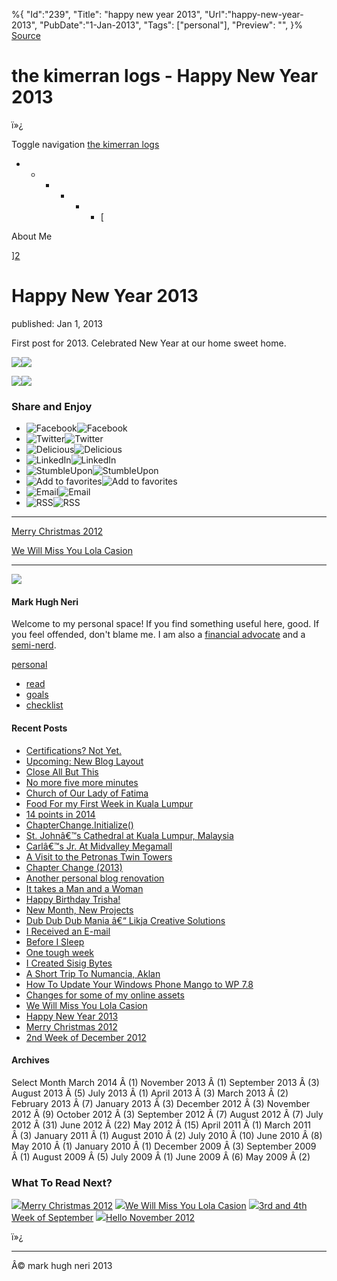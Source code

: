 ﻿%{
    "Id":"239",
    "Title": "happy new year 2013",
    "Url":"happy-new-year-2013",
    "PubDate":"1-Jan-2013",
    "Tags": ["personal"],
    "Preview": "",
}%
[Source](http://markhughneri.com/blog/176/happy-new-year-2013/ "Permalink to the kimerran logs -   Happy New Year 2013")

# the kimerran logs -   Happy New Year 2013

ï»¿

Toggle navigation [ the kimerran logs  ][1]

* * * * * * [

About Me

][2]

# Happy New Year 2013

published: Jan 1, 2013

First post for 2013. Celebrated New Year at our home sweet home.

![][3]![][4]

![][3]![][5]

### Share and Enjoy

* ![Facebook][3]![Facebook][6]
* ![Twitter][3]![Twitter][6]
* ![Delicious][3]![Delicious][6]
* ![LinkedIn][3]![LinkedIn][6]
* ![StumbleUpon][3]![StumbleUpon][6]
* ![Add to favorites][3]![Add to favorites][6]
* ![Email][3]![Email][6]
* ![RSS][3]![RSS][6]

* * *

[Merry Christmas 2012][7]

[We Will Miss You Lola Casion][8]

* * *

![][9]

#### Mark Hugh Neri

Welcome to my personal space! If you find something useful here, good. If you feel offended, don't blame me. I am also a [financial advocate][10] and a [semi-nerd][11].

[personal][12]

* [read][13]
* [goals][14]
* [checklist][15]

#### Recent Posts

* [Certifications? Not Yet.][16]
* [Upcoming: New Blog Layout][17]
* [Close All But This][18]
* [No more five more minutes][19]
* [Church of Our Lady of Fatima][20]
* [Food For my First Week in Kuala Lumpur][21]
* [14 points in 2014][22]
* [ChapterChange.Initialize()][23]
* [St. Johnâ€™s Cathedral at Kuala Lumpur, Malaysia][24]
* [Carlâ€™s Jr. At Midvalley Megamall][25]
* [A Visit to the Petronas Twin Towers][26]
* [Chapter Change (2013)][27]
* [Another personal blog renovation][28]
* [It takes a Man and a Woman][29]
* [Happy Birthday Trisha!][30]
* [New Month, New Projects][31]
* [Dub Dub Dub Mania â€“ Likja Creative Solutions][32]
* [I Received an E-mail][33]
* [Before I Sleep][34]
* [One tough week][35]
* [I Created Sisig Bytes][36]
* [A Short Trip To Numancia, Aklan][37]
* [How To Update Your Windows Phone Mango to WP 7.8][38]
* [Changes for some of my online assets][39]
* [We Will Miss You Lola Casion][8]
* [Happy New Year 2013][40]
* [Merry Christmas 2012][7]
* [2nd Week of December 2012][41]

#### Archives

Select Month March 2014 Â (1) November 2013 Â (1) September 2013 Â (3) August 2013 Â (5) July 2013 Â (1) April 2013 Â (3) March 2013 Â (2) February 2013 Â (7) January 2013 Â (3) December 2012 Â (3) November 2012 Â (9) October 2012 Â (3) September 2012 Â (7) August 2012 Â (7) July 2012 Â (31) June 2012 Â (22) May 2012 Â (15) April 2011 Â (1) March 2011 Â (3) January 2011 Â (1) August 2010 Â (2) July 2010 Â (10) June 2010 Â (8) May 2010 Â (1) January 2010 Â (1) December 2009 Â (3) September 2009 Â (1) August 2009 Â (5) July 2009 Â (1) June 2009 Â (6) May 2009 Â (2)

### What To Read Next?

[ ![][42]Merry Christmas 2012][43] [ ![][42]We Will Miss You Lola Casion][44] [ ![][42]3rd and 4th Week of September][45] [ ![][42]Hello November 2012][46]

ï»¿

* * *

Â© mark hugh neri 2013

[1]: http://markhughneri.com/blog
[2]: http://markhughneri.com# "learn more about me"
[3]: http://markhughneri.com/blog/assets/loading.gif
[4]: https://fbcdn-sphotos-c-a.akamaihd.net/hphotos-ak-prn1/541680_4493812461563_1745894059_n.jpg
[5]: https://fbcdn-sphotos-b-a.akamaihd.net/hphotos-ak-snc6/603269_4494056627667_1101577439_n.jpg
[6]: http://markhughneri.com/blog/wp-content/plugins/wp-socializer/public/social-icons/wp-socializer-sprite-mask-16px.gif
[7]: http://markhughneri.com/blog/163/merry-christmas-2012/
[8]: http://markhughneri.com/blog/589/we-will-miss-you-lola-casion/
[9]: http://www.gravatar.com/avatar/0a71fb2741e1e3052384c81c65fde29a?s=80
[10]: http://moneygizmo.net/
[11]: http://gizmoblogr.com/
[12]: http://markhughneri.com/blog/category/personal/ "View all posts in personal"
[13]: http://feedreader.com/
[14]: http://markhughneri.com/blog/claim
[15]: http://markhughneri.com/blog/checklist
[16]: http://markhughneri.com/blog/1381/certifications-not-yet/
[17]: http://markhughneri.com/blog/1281/upcoming-new-blog-layout/
[18]: http://markhughneri.com/blog/857/close-all-but-this/
[19]: http://markhughneri.com/blog/851/no-more-five-more-minutes/
[20]: http://markhughneri.com/blog/1278/church-lady-fatima/
[21]: http://markhughneri.com/blog/1246/food-for-my-first-week-in-kuala-lumpur/
[22]: http://markhughneri.com/blog/844/14-points-in-2014/
[23]: http://markhughneri.com/blog/837/chapterchange-initialize/
[24]: http://markhughneri.com/blog/1225/st-johns-cathedral-at-kuala-lumpur-malaysia/
[25]: http://markhughneri.com/blog/1215/carls-jr-at-midvalley-megamall/
[26]: http://markhughneri.com/blog/1177/a-visit-to-the-petronas-twin-towers/
[27]: http://markhughneri.com/blog/810/chapter-change-2013/
[28]: http://markhughneri.com/blog/788/another-personal-blog-renovation/
[29]: http://markhughneri.com/blog/786/it-takes-a-man-and-a-woman/
[30]: http://markhughneri.com/blog/760/happy-birthday-trisha/
[31]: http://markhughneri.com/blog/716/new-month-new-projects/
[32]: http://markhughneri.com/blog/695/dub-dub-dub-mania-likja/
[33]: http://markhughneri.com/blog/689/i-received-an-e-mail/
[34]: http://markhughneri.com/blog/686/before-i-sleep/
[35]: http://markhughneri.com/blog/681/one-tough-week/
[36]: http://markhughneri.com/blog/664/i-created-sisig-bytes/
[37]: http://markhughneri.com/blog/658/a-short-trip-to-numancia-aklan/
[38]: http://markhughneri.com/blog/648/update-to-windows-phone-7-8/
[39]: http://markhughneri.com/blog/597/changes-for-some-of-my-online-assets/
[40]: http://markhughneri.com/blog/176/happy-new-year-2013/
[41]: http://markhughneri.com/blog/157/2nd-week-of-december-2012/
[42]: http://markhughneri.com/blog/wp-content/plugins/yet-another-related-posts-plugin/default.png
[43]: http://markhughneri.com/blog/163/merry-christmas-2012/ "Merry Christmas 2012"
[44]: http://markhughneri.com/blog/589/we-will-miss-you-lola-casion/ "We Will Miss You Lola Casion"
[45]: http://markhughneri.com/blog/93/3rd-and-4th-week-of-september/ "3rd and 4th Week of September"
[46]: http://markhughneri.com/blog/101/hello-november-2012/ "Hello November 2012"
